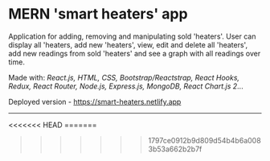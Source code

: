 # MERN 'smart heaters' app

Application for adding, removing and manipulating sold 'heaters'. User can display all 'heaters, add new 'heaters', view, edit and delete all 'heaters', add new readings from sold 'heaters' and see a graph with all readings over time.

Made with: _React.js, HTML, CSS, Bootstrap/Reactstrap, React Hooks, Redux, React Router, Node.js, Express.js, MongoDB, React Chart.js 2_...

Deployed version - https://smart-heaters.netlify.app

<hr>
<<<<<<< HEAD
=======



>>>>>>> 1797ce0912b9d809d54b4b6a0083b53a662b2b7f
